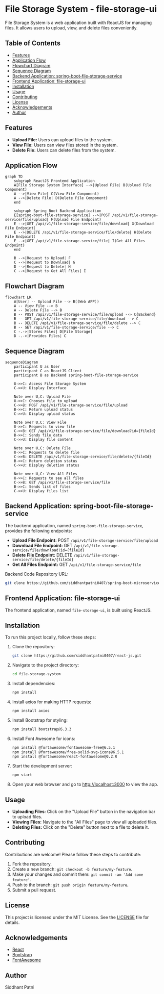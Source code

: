 # File Storage System - file-storage-ui

File Storage System is a web application built with ReactJS for managing files. It allows users to upload, view, and delete files conveniently.

## Table of Contents

- [Features](#features)
- [Application Flow](#application-flow)
- [Flowchart Diagram](#flowchart-diagram)
- [Sequence Diagram](#sequence-diagram)
- [Backend Application: spring-boot-file-storage-service](#backend-application-spring-boot-file-storage-service)
- [Frontend Application: file-storage-ui](#frontend-application-file-storage-ui)
- [Installation](#installation)
- [Usage](#usage)
- [Contributing](#contributing)
- [License](#license)
- [Acknowledgements](#acknowledgements)
- [Author](#author)

## Features

- **Upload File:** Users can upload files to the system.
- **View File:** Users can view files stored in the system.
- **Delete File:** Users can delete files from the system.

## Application Flow

```mermaid
graph TD
    subgraph ReactJS Frontend Application
    A[File Storage System Interface] -->|Upload File| B(Upload File Component)
    A -->|View File| C(View File Component)
    A -->|Delete File| D(Delete File Component)
    end

    subgraph Spring Boot Backend Application
    E[spring-boot-file-storage-service] -->|POST /api/v1/file-storage-service/file/upload| F(Upload File Endpoint)
    E -->|GET /api/v1/file-storage-service/file/download| G(Download File Endpoint)
    E -->|DELETE /api/v1/file-storage-service/file/delete| H(Delete File Endpoint)
    E -->|GET /api/v1/file-storage-service/file| I(Get All Files Endpoint)
    end

    B -->|Request to Upload| F
    C -->|Request to Download| G
    D -->|Request to Delete| H
    C -->|Request to Get All Files| I
```

## Flowchart Diagram

```mermaid
flowchart LR
    A[User] -- Upload File --> B((Web APP))
    A -- View File --> B
    A -- Delete File --> B
    B -- POST /api/v1/file-storage-service/file/upload --> C{Backend}
    B -- GET /api/v1/file-storage-service/file/download --> C
    B -- DELETE /api/v1/file-storage-service/file/delete --> C
    B -- GET /api/v1/file-storage-service/file --> C
    C -.->|Stores Files| D[File Storage]
    D -.->|Provides Files| C
```

## Sequence Diagram

```mermaid
sequenceDiagram
    participant U as User
    participant C as ReactJS Client
    participant B as Backend spring-boot-file-storage-service

    U->>C: Access File Storage System
    C->>U: Display Interface

    Note over U,C: Upload File
    U->>C: Chooses file to upload
    C->>B: POST /api/v1/file-storage-service/file/upload
    B->>C: Return upload status
    C->>U: Display upload status

    Note over U,C: View File
    U->>C: Requests to view file
    C->>B: GET /api/v1/file-storage-service/file/download?id={fileId}
    B->>C: Sends file data
    C->>U: Display file content

    Note over U,C: Delete File
    U->>C: Requests to delete file
    C->>B: DELETE /api/v1/file-storage-service/file/delete/{fileId}
    B->>C: Return deletion status
    C->>U: Display deletion status

    Note over U,C: View All Files
    U->>C: Requests to see all files
    C->>B: GET /api/v1/file-storage-service/file
    B->>C: Sends list of files
    C->>U: Display files list
```

## Backend Application: spring-boot-file-storage-service

The backend application, named `spring-boot-file-storage-service`, provides the following endpoints:

- **Upload File Endpoint:** POST `/api/v1/file-storage-service/file/upload`
- **Download File Endpoint:** GET `/api/v1/file-storage-service/file/download?id={fileId}`
- **Delete File Endpoint:** DELETE `/api/v1/file-storage-service/file/delete/{fileId}`
- **Get All Files Endpoint:** GET `/api/v1/file-storage-service/file`

Backend Code Repository URL:

```bash
git clone https://github.com/siddhantpatni0407/spring-boot-microservices.git
```

## Frontend Application: file-storage-ui

The frontend application, named `file-storage-ui`, is built using ReactJS.

## Installation

To run this project locally, follow these steps:

1. Clone the repository:

    ```bash
    git clone https://github.com/siddhantpatni0407/react-js.git
    ```

2. Navigate to the project directory:

    ```bash
    cd file-storage-system
    ```

3. Install dependencies:

    ```bash
    npm install
    ```

4. Install axios for making HTTP requests:

    ```bash
    npm install axios
    ```

5. Install Bootstrap for styling:

    ```bash
    npm install bootstrap@5.3.3
    ```

6. Install Font Awesome for icons:

    ```bash
    npm install @fortawesome/fontawesome-free@6.5.1
    npm install @fortawesome/free-solid-svg-icons@6.5.1
    npm install @fortawesome/react-fontawesome@0.2.0
    ```

7. Start the development server:

    ```bash
    npm start
    ```

8. Open your web browser and go to [http://localhost:3000](http://localhost:3000) to view the app.

## Usage

- **Uploading Files:** Click on the "Upload File" button in the navigation bar to upload files.
- **Viewing Files:** Navigate to the "All Files" page to view all uploaded files.
- **Deleting Files:** Click on the "Delete" button next to a file to delete it.

## Contributing

Contributions are welcome! Please follow these steps to contribute:

1. Fork the repository.
2. Create a new branch: `git checkout -b feature/my-feature`.
3. Make your changes and commit them: `git commit -am 'Add some feature'`.
4. Push to the branch: `git push origin feature/my-feature`.
5. Submit a pull request.

## License

This project is licensed under the MIT License. See the [LICENSE](LICENSE) file for details.

## Acknowledgements

- [React](https://reactjs.org/)
- [Bootstrap](https://getbootstrap.com/)
- [FontAwesome](https://fontawesome.com/)

## Author

Siddhant Patni
